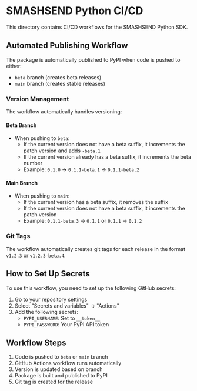 # SMASHSEND Python CI/CD

This directory contains CI/CD workflows for the SMASHSEND Python SDK.

## Automated Publishing Workflow

The package is automatically published to PyPI when code is pushed to either:

- `beta` branch (creates beta releases)
- `main` branch (creates stable releases)

### Version Management

The workflow automatically handles versioning:

#### Beta Branch

- When pushing to `beta`:
  - If the current version does not have a beta suffix, it increments the patch version and adds `-beta.1`
  - If the current version already has a beta suffix, it increments the beta number
  - Example: `0.1.0` → `0.1.1-beta.1` → `0.1.1-beta.2`

#### Main Branch

- When pushing to `main`:
  - If the current version has a beta suffix, it removes the suffix
  - If the current version does not have a beta suffix, it increments the patch version
  - Example: `0.1.1-beta.3` → `0.1.1` or `0.1.1` → `0.1.2`

### Git Tags

The workflow automatically creates git tags for each release in the format `v1.2.3` or `v1.2.3-beta.4`.

## How to Set Up Secrets

To use this workflow, you need to set up the following GitHub secrets:

1. Go to your repository settings
2. Select "Secrets and variables" → "Actions"
3. Add the following secrets:
   - `PYPI_USERNAME`: Set to `__token__`
   - `PYPI_PASSWORD`: Your PyPI API token

## Workflow Steps

1. Code is pushed to `beta` or `main` branch
2. GitHub Actions workflow runs automatically
3. Version is updated based on branch
4. Package is built and published to PyPI
5. Git tag is created for the release
